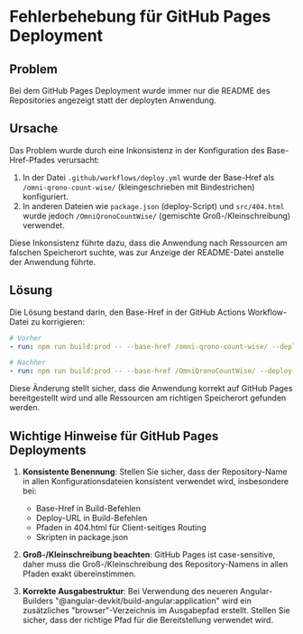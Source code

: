# Fehlerbehebung für GitHub Pages Deployment

## Problem
Bei dem GitHub Pages Deployment wurde immer nur die README des Repositories angezeigt statt der deployten Anwendung.

## Ursache
Das Problem wurde durch eine Inkonsistenz in der Konfiguration des Base-Href-Pfades verursacht:

1. In der Datei `.github/workflows/deploy.yml` wurde der Base-Href als `/omni-qrono-count-wise/` (kleingeschrieben mit Bindestrichen) konfiguriert.
2. In anderen Dateien wie `package.json` (deploy-Script) und `src/404.html` wurde jedoch `/OmniQronoCountWise/` (gemischte Groß-/Kleinschreibung) verwendet.

Diese Inkonsistenz führte dazu, dass die Anwendung nach Ressourcen am falschen Speicherort suchte, was zur Anzeige der README-Datei anstelle der Anwendung führte.

## Lösung
Die Lösung bestand darin, den Base-Href in der GitHub Actions Workflow-Datei zu korrigieren:

```yaml
# Vorher
- run: npm run build:prod -- --base-href /omni-qrono-count-wise/ --deploy-url /omni-qrono-count-wise/

# Nachher
- run: npm run build:prod -- --base-href /OmniQronoCountWise/ --deploy-url /OmniQronoCountWise/
```

Diese Änderung stellt sicher, dass die Anwendung korrekt auf GitHub Pages bereitgestellt wird und alle Ressourcen am richtigen Speicherort gefunden werden.

## Wichtige Hinweise für GitHub Pages Deployments
1. **Konsistente Benennung**: Stellen Sie sicher, dass der Repository-Name in allen Konfigurationsdateien konsistent verwendet wird, insbesondere bei:
   - Base-Href in Build-Befehlen
   - Deploy-URL in Build-Befehlen
   - Pfaden in 404.html für Client-seitiges Routing
   - Skripten in package.json

2. **Groß-/Kleinschreibung beachten**: GitHub Pages ist case-sensitive, daher muss die Groß-/Kleinschreibung des Repository-Namens in allen Pfaden exakt übereinstimmen.

3. **Korrekte Ausgabestruktur**: Bei Verwendung des neueren Angular-Builders "@angular-devkit/build-angular:application" wird ein zusätzliches "browser"-Verzeichnis im Ausgabepfad erstellt. Stellen Sie sicher, dass der richtige Pfad für die Bereitstellung verwendet wird.